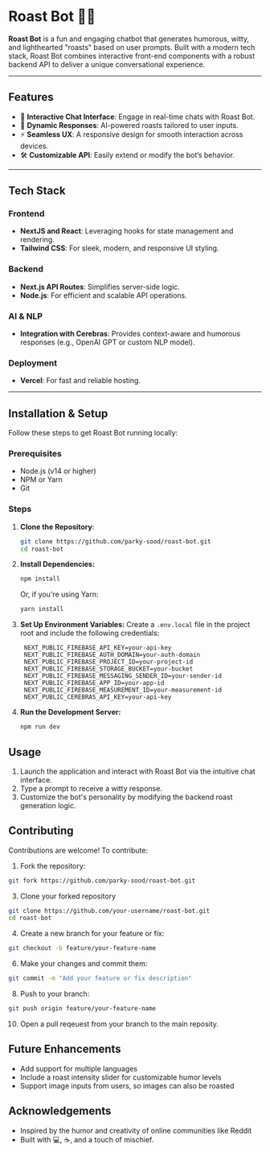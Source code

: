 # Roast Bot 🤖🔥

**Roast Bot** is a fun and engaging chatbot that generates humorous, witty, and lighthearted "roasts" based on user prompts. Built with a modern tech stack, Roast Bot combines interactive front-end components with a robust backend API to deliver a unique conversational experience.

---

## Features

- 💬 **Interactive Chat Interface**: Engage in real-time chats with Roast Bot.
- 🧠 **Dynamic Responses**: AI-powered roasts tailored to user inputs.
- ⚡ **Seamless UX**: A responsive design for smooth interaction across devices.
- 🛠 **Customizable API**: Easily extend or modify the bot’s behavior.

---

## Tech Stack

### Frontend
- **NextJS and React**: Leveraging hooks for state management and rendering.
- **Tailwind CSS**: For sleek, modern, and responsive UI styling.

### Backend
- **Next.js API Routes**: Simplifies server-side logic.
- **Node.js**: For efficient and scalable API operations.

### AI & NLP
- **Integration with Cerebras**: Provides context-aware and humorous responses (e.g., OpenAI GPT or custom NLP model).

### Deployment
- **Vercel**: For fast and reliable hosting.

---

## Installation & Setup

Follow these steps to get Roast Bot running locally:

### Prerequisites
- Node.js (v14 or higher)
- NPM or Yarn
- Git

### Steps
1. **Clone the Repository**:
   ```bash
   git clone https://github.com/parky-sood/roast-bot.git
   cd roast-bot
   ```
2. **Install Dependencies:**
   ```bash
   npm install
   ```
   Or, if you're using Yarn:
   ```bash
   yarn install
   ```
3. **Set Up Environment Variables:** Create a `.env.local` file in the project root and include the following credentials:
   ```env
    NEXT_PUBLIC_FIREBASE_API_KEY=your-api-key
    NEXT_PUBLIC_FIREBASE_AUTH_DOMAIN=your-auth-domain
    NEXT_PUBLIC_FIREBASE_PROJECT_ID=your-project-id
    NEXT_PUBLIC_FIREBASE_STORAGE_BUCKET=your-bucket
    NEXT_PUBLIC_FIREBASE_MESSAGING_SENDER_ID=your-sender-id
    NEXT_PUBLIC_FIREBASE_APP_ID=your-app-id
    NEXT_PUBLIC_FIREBASE_MEASUREMENT_ID=your-measurement-id
    NEXT_PUBLIC_CEREBRAS_API_KEY=your-api-key
   ```
4. **Run the Development Server:**
   ```bash
   npm run dev
   ```
## Usage
1. Launch the application and interact with Roast Bot via the intuitive chat interface.
2. Type a prompt to receive a witty response.
3. Customize the bot's personality by modifying the backend roast generation logic.

## Contributing
Contributions are welcome! To contribute:
1. Fork the repository:
  ```bash
  git fork https://github.com/parky-sood/roast-bot.git
  ```
3. Clone your forked repository
  ```bash
  git clone https://github.com/your-username/roast-bot.git
  cd roast-bot
  ```
4. Create a new branch for your feature or fix:
  ```bash
  git checkout -b feature/your-feature-name
  ```
6. Make your changes and commit them:
  ```bash
  git commit -m "Add your feature or fix description"
  ```
8. Push to your branch:
  ```bash
  git push origin feature/your-feature-name
  ```
10. Open a pull reqeuest from your branch to the main reposity.

## Future Enhancements
- Add support for multiple languages
- Include a roast intensity slider for customizable humor levels
- Support image inputs from users, so images can also be roasted

## Acknowledgements
- Inspired by the humor and creativity of online communities like Reddit
- Built with 💻, ☕, and a touch of mischief.
   
